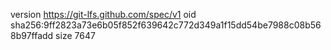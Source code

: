 version https://git-lfs.github.com/spec/v1
oid sha256:9ff2823a73e6b05f852f639642c772d349a1f15dd54be7988c08b568b97ffadd
size 7647
